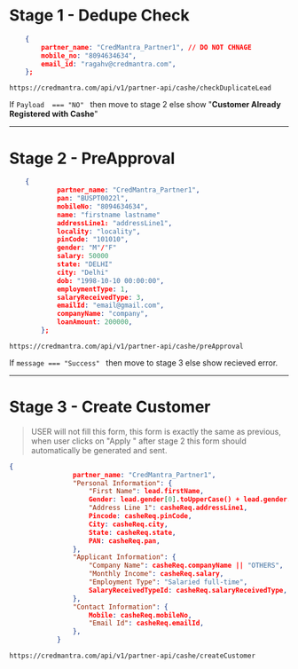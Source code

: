 # Stage 1 - Dedupe Check
```json
    {
        partner_name: "CredMantra_Partner1", // DO NOT CHNAGE
        mobile_no: "8094634634", 
        email_id: "ragahv@credmantra.com",
    };
```

```
https://credmantra.com/api/v1/partner-api/cashe/checkDuplicateLead
```
 If  ```Payload  === "NO" ``` then move to stage 2 else show "**Customer Already Registered with Cashe**"
 
 ----
# Stage 2 - PreApproval
```json
    {
            partner_name: "CredMantra_Partner1",
            pan: "BUSPT0022l",
            mobileNo: "8094634634",
            name: "firstname lastname"
            addressLine1: "addressLine1",
            locality: "locality",
            pinCode: "101010",
            gender: "M"/"F"
            salary: 50000
            state: "DELHI"
            city: "Delhi"
            dob: "1998-10-10 00:00:00",
            employmentType: 1,
            salaryReceivedType: 3,
            emailId: "email@gmail.com",
            companyName: "company",
            loanAmount: 200000,
        };
```

```
https://credmantra.com/api/v1/partner-api/cashe/preApproval
```
 
 If  ```message === "Success" ``` then move to stage 3 else show recieved error.
 
 
 
 
 
 
 
 
 
 
 
 
 

----

# Stage 3 - Create Customer

> USER will not fill this form, this form is exactly  the same as previous, when user clicks on "Apply " after stage 2 this form should automatically be generated and sent.

```json
{
                partner_name: "CredMantra_Partner1",
                "Personal Information": {
                    "First Name": lead.firstName,
                    Gender: lead.gender[0].toUpperCase() + lead.gender.slice(1).toLowerCase(),
                    "Address Line 1": casheReq.addressLine1,
                    Pincode: casheReq.pinCode,
                    City: casheReq.city,
                    State: casheReq.state,
                    PAN: casheReq.pan,
                },
                "Applicant Information": {
                    "Company Name": casheReq.companyName || "OTHERS",
                    "Monthly Income": casheReq.salary,
                    "Employment Type": "Salaried full-time",
                    SalaryReceivedTypeId: casheReq.salaryReceivedType,
                },
                "Contact Information": {
                    Mobile: casheReq.mobileNo,
                    "Email Id": casheReq.emailId,
                },
            }
```

```
https://credmantra.com/api/v1/partner-api/cashe/createCustomer
```